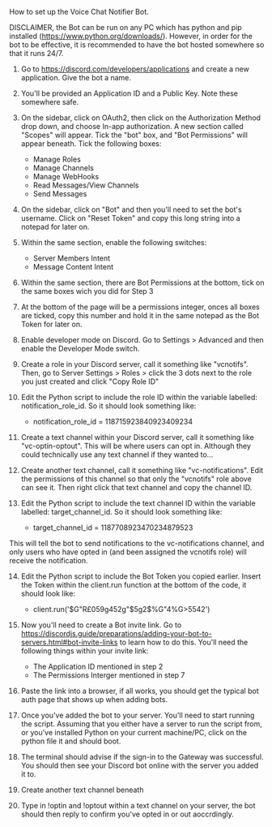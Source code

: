 How to set up the Voice Chat Notifier Bot.

DISCLAIMER, the Bot can be run on any PC which has python and pip installed (https://www.python.org/downloads/). However, in order for the bot to be effective, it is recommended to have the bot hosted somewhere so that it runs 24/7.

1. Go to https://discord.com/developers/applications and create a new application. Give the bot a name.
2. You'll be provided an Application ID and a Public Key. Note these somewhere safe.
3. On the sidebar, click on OAuth2, then click on the Authorization Method drop down, and choose In-app authorization. A new section called "Scopes" will appear. Tick the "bot" box, and "Bot Permissions" will appear beneath. Tick the following boxes:
   - Manage Roles
   - Manage Channels
   - Manage WebHooks
   - Read Messages/View Channels
   - Send Messages
     
4. On the sidebar, click on "Bot" and then you'll need to set the bot's username. Click on "Reset Token" and copy this long string into a notepad for later on.

5. Within the same section, enable the following switches:
   - Server Members Intent
   - Message Content Intent
     
6. Within the same section, there are Bot Permissions at the bottom, tick on the same boxes wich you did for Step 3
7. At the bottom of the page will be a permissions integer, onces all boxes are ticked, copy this number and hold it in the same notepad as the Bot Token for later on.
8. Enable developer mode on Discord. Go to Settings > Advanced and then enable the Developer Mode switch.

9. Create a role in your Discord server, call it something like "vcnotifs". Then, go to Server Settings > Roles > click the 3 dots next to the role you just created and click "Copy Role ID"
10. Edit the Python script to include the role ID within the variable labelled: notification_role_id. So it should look something like:
    - notification_role_id = 118715923840923409234

11. Create a text channel within your Discord server, call it something like "vc-optin-optout". This will be where users can opt in. Although they could technically use any text channel if they wanted to...
12. Create another text channel, call it something like "vc-notifications". Edit the permissions of this channel so that only the "vcnotifs" role above can see it. Then right click that text channel and copy the channel ID.
13. Edit the Python script to include the text channel ID within the variable labelled: target_channel_id. So it should look something like:
    - target_channel_id = 1187708923470234879523

This will tell the bot to send notifications to the vc-notifications channel, and only users who have opted in (and been assigned the vcnotifs role) will receive the notification.
      
14. Edit the Python script to include the Bot Token you copied earlier. Insert the Token within the client.run function at the bottom of the code, it should look like:
    - client.run('$G"R£059g452g"$5g2$%G"4%G>5542')
      
15. Now you'll need to create a Bot invite link. Go to https://discordjs.guide/preparations/adding-your-bot-to-servers.html#bot-invite-links to learn how to do this. You'll need the following things within your invite link:
    - The Application ID mentioned in step 2
    - The Permissions Interger mentioned in step 7
   
16. Paste the link into a browser, if all works, you should get the typical bot auth page that shows up when adding bots.
17. Once you've added the bot to your server. You'll need to start running the script. Assuming that you either have a server to run the script from, or you've installed Python on your current machine/PC, click on the python file it and should boot.
18. The terminal should advise if the sign-in to the Gateway was successful. You should then see your Discord bot online with the server you added it to.
19. Create another text channel beneath 
20. Type in !optin and !optout within a text channel on your server, the bot should then reply to confirm you've opted in or out aoccrdingly. 
